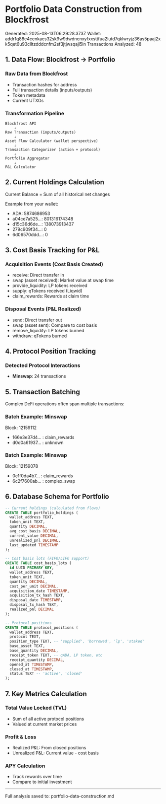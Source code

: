 
# Portfolio Data Construction from Blockfrost

Generated: 2025-08-13T06:29:28.373Z
Wallet: addr1q88e4cenkacs32sk9w9dwdncnxyfxxsttfua2lutd7qklwryjz36as5paaj2xk5qet6u93clltzdddcnfm2sf3jtjwsqajl5ln
Transactions Analyzed: 48

## 1. Data Flow: Blockfrost → Portfolio

### Raw Data from Blockfrost
- Transaction hashes for address
- Full transaction details (inputs/outputs)
- Token metadata
- Current UTXOs

### Transformation Pipeline

```
Blockfrost API
    ↓
Raw Transaction (inputs/outputs)
    ↓
Asset Flow Calculator (wallet perspective)
    ↓
Transaction Categorizer (action + protocol)
    ↓
Portfolio Aggregator
    ↓
P&L Calculator
```

## 2. Current Holdings Calculation

Current Balance = Sum of all historical net changes

Example from your wallet:

- ADA: 5874686953
- a04ce7a525...: 801316174348
- d15c36d6de...: 138073913437
- 279c909f34...: 0
- 6d06570ddd...: 0


## 3. Cost Basis Tracking for P&L

### Acquisition Events (Cost Basis Created)
- receive: Direct transfer in
- swap (asset received): Market value at swap time
- provide_liquidity: LP tokens received
- supply: qTokens received (Liqwid)
- claim_rewards: Rewards at claim time

### Disposal Events (P&L Realized)
- send: Direct transfer out
- swap (asset sent): Compare to cost basis
- remove_liquidity: LP tokens burned
- withdraw: qTokens burned

## 4. Protocol Position Tracking

### Detected Protocol Interactions

- **Minswap**: 24 transactions


## 5. Transaction Batching

Complex DeFi operations often span multiple transactions:


### Batch Example: Minswap
Block: 12159112
- 166e3e37d4... : claim_rewards
- d0d0a61937... : unknown

### Batch Example: Minswap
Block: 12159078
- 0c1f0da4b7... : claim_rewards
- 6c2f7600ab... : complex_swap


## 6. Database Schema for Portfolio

```sql
-- Current holdings (calculated from flows)
CREATE TABLE portfolio_holdings (
  wallet_address TEXT,
  token_unit TEXT,
  quantity DECIMAL,
  avg_cost_basis DECIMAL,
  current_value DECIMAL,
  unrealized_pnl DECIMAL,
  last_updated TIMESTAMP
);

-- Cost basis lots (FIFO/LIFO support)
CREATE TABLE cost_basis_lots (
  id UUID PRIMARY KEY,
  wallet_address TEXT,
  token_unit TEXT,
  quantity DECIMAL,
  cost_per_unit DECIMAL,
  acquisition_date TIMESTAMP,
  acquisition_tx_hash TEXT,
  disposal_date TIMESTAMP,
  disposal_tx_hash TEXT,
  realized_pnl DECIMAL
);

-- Protocol positions
CREATE TABLE protocol_positions (
  wallet_address TEXT,
  protocol TEXT,
  position_type TEXT, -- 'supplied', 'borrowed', 'lp', 'staked'
  base_asset TEXT,
  base_quantity DECIMAL,
  receipt_token TEXT, -- qADA, LP token, etc
  receipt_quantity DECIMAL,
  opened_at TIMESTAMP,
  closed_at TIMESTAMP,
  status TEXT -- 'active', 'closed'
);
```

## 7. Key Metrics Calculation

### Total Value Locked (TVL)
- Sum of all active protocol positions
- Valued at current market prices

### Profit & Loss
- Realized P&L: From closed positions
- Unrealized P&L: Current value - cost basis

### APY Calculation
- Track rewards over time
- Compare to initial investment

---
Full analysis saved to: portfolio-data-construction.md
